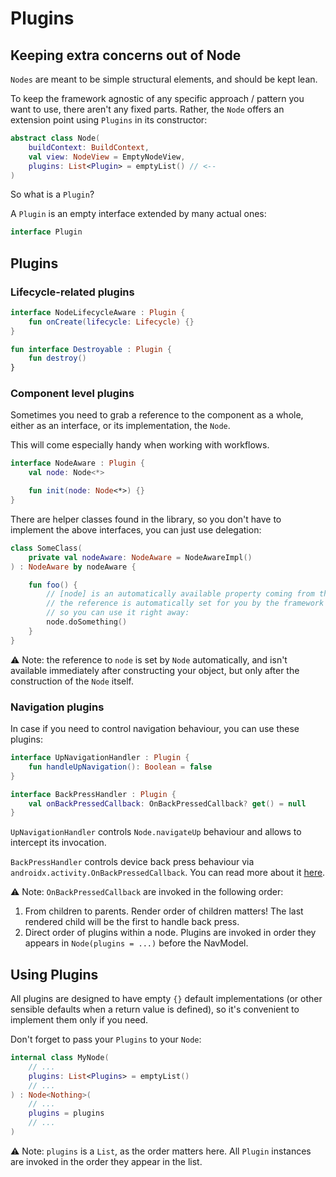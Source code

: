 # Plugins

## Keeping extra concerns out of Node

```Nodes``` are meant to be simple structural elements, and should be kept lean.

To keep the framework agnostic of any specific approach / pattern you want to use, there aren't any fixed parts. Rather, the ```Node``` offers an extension point using ```Plugins``` in its constructor:

```kotlin
abstract class Node(
    buildContext: BuildContext,
    val view: NodeView = EmptyNodeView,
    plugins: List<Plugin> = emptyList() // <--
)
```

So what is a ```Plugin```?

A ```Plugin``` is an empty interface extended by many actual ones:

```kotlin
interface Plugin

```

## Plugins

### Lifecycle-related plugins

```kotlin
interface NodeLifecycleAware : Plugin {
    fun onCreate(lifecycle: Lifecycle) {}
}

fun interface Destroyable : Plugin {
    fun destroy()
}
```


### Component level plugins

Sometimes you need to grab a reference to the component as a whole, either as an interface, or its implementation, the ```Node```.

This will come especially handy when working with workflows.


```kotlin
interface NodeAware : Plugin {
    val node: Node<*>

    fun init(node: Node<*>) {}
}
```

There are helper classes found in the library, so you don't have to implement the above interfaces, you can just use delegation:

```kotlin
class SomeClass(
    private val nodeAware: NodeAware = NodeAwareImpl()
) : NodeAware by nodeAware {

    fun foo() {
        // [node] is an automatically available property coming from the NodeAware interface
        // the reference is automatically set for you by the framework + the NodeAwareImpl class
        // so you can use it right away:
        node.doSomething()
    }
}
```

⚠️ Note: the reference to ```node``` is set by ```Node``` automatically, and isn't available immediately after constructing your object, but only after the construction of the ```Node``` itself.


### Navigation plugins

In case if you need to control navigation behaviour, you can use these plugins:

```kotlin
interface UpNavigationHandler : Plugin {
    fun handleUpNavigation(): Boolean = false
}

interface BackPressHandler : Plugin {
    val onBackPressedCallback: OnBackPressedCallback? get() = null
}
```

`UpNavigationHandler` controls `Node.navigateUp` behaviour and allows to intercept its invocation.

`BackPressHandler` controls device back press behaviour via `androidx.activity.OnBackPressedCallback`.
You can read more about it [here](https://developer.android.com/guide/navigation/navigation-custom-back).

⚠️ Note: `OnBackPressedCallback` are invoked in the following order:
1. From children to parents. Render order of children matters! The last rendered child will be the first to handle back press.
2. Direct order of plugins within a node. Plugins are invoked in order they appears in `Node(plugins = ...)` before the NavModel. 


## Using Plugins 

All plugins are designed to have empty ```{}``` default implementations (or other sensible defaults when a return value is defined), so it's convenient to implement them only if you need.

Don't forget to pass your ```Plugins``` to your ```Node```:

```kotlin
internal class MyNode(
    // ...
    plugins: List<Plugins> = emptyList()
    // ...
) : Node<Nothing>(
    // ...
    plugins = plugins
    // ...
)
```

⚠️ Note: ```plugins``` is a ```List```, as the order matters here. All ```Plugin``` instances are invoked in the order they appear in the list.
